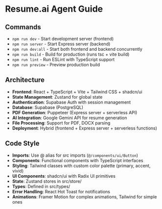 # Resume.ai Agent Guide

## Commands
- `npm run dev` - Start development server (frontend)
- `npm run server` - Start Express server (backend)
- `npm run dev:all` - Start both frontend and backend concurrently
- `npm run build` - Build for production (runs tsc + vite build)
- `npm run lint` - Run ESLint with TypeScript support
- `npm run preview` - Preview production build

## Architecture
- **Frontend**: React + TypeScript + Vite + Tailwind CSS + shadcn/ui
- **State Management**: Zustand for global state
- **Authentication**: Supabase Auth with session management
- **Database**: Supabase (PostgreSQL)
- **PDF Generation**: Puppeteer (Express server + serverless API)
- **AI Integration**: Google Gemini API for resume generation
- **File Processing**: Support for PDF, DOCX parsing
- **Deployment**: Hybrid (frontend + Express server + serverless functions)

## Code Style
- **Imports**: Use @ alias for src imports (`@/components/ui/Button`)
- **Components**: Functional components with TypeScript interfaces
- **Styling**: Tailwind classes with custom color palette (primary, accent, vivid)
- **UI Components**: shadcn/ui with Radix UI primitives
- **State**: Zustand stores in src/store/
- **Types**: Defined in src/types/
- **Error Handling**: React Hot Toast for notifications
- **Animations**: Framer Motion for complex animations, Tailwind for simple ones
